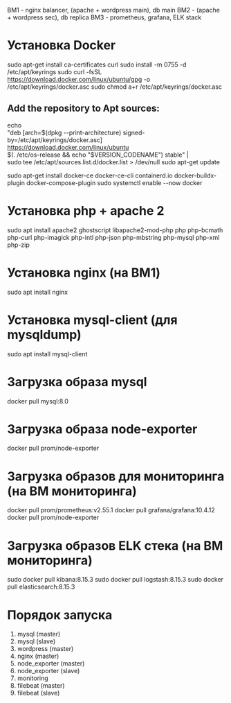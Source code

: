 ВМ1 - nginx balancer, (apache + wordpress main), db main
ВМ2 - (apache + wordpress sec), db replica
ВМ3 - prometheus, grafana, ELK stack

# Установка Docker
sudo apt-get install ca-certificates curl
sudo install -m 0755 -d /etc/apt/keyrings
sudo curl -fsSL https://download.docker.com/linux/ubuntu/gpg -o /etc/apt/keyrings/docker.asc
sudo chmod a+r /etc/apt/keyrings/docker.asc

## Add the repository to Apt sources:
echo \
  "deb [arch=$(dpkg --print-architecture) signed-by=/etc/apt/keyrings/docker.asc] https://download.docker.com/linux/ubuntu \
  $(. /etc/os-release && echo "$VERSION_CODENAME") stable" | \
  sudo tee /etc/apt/sources.list.d/docker.list > /dev/null
sudo apt-get update

sudo apt-get install docker-ce docker-ce-cli containerd.io docker-buildx-plugin docker-compose-plugin
sudo systemctl enable --now docker

# Установка php + apache 2
sudo apt install apache2 ghostscript libapache2-mod-php php php-bcmath php-curl php-imagick php-intl php-json php-mbstring php-mysql php-xml php-zip

# Установка nginx (на ВМ1)
sudo apt install nginx

# Установка mysql-client (для mysqldump)
sudo apt install mysql-client

# Загрузка образа mysql
docker pull mysql:8.0

# Загрузка образа node-exporter
docker pull prom/node-exporter

# Загрузка образов для мониторинга (на ВМ мониторинга)
docker pull prom/prometheus:v2.55.1
docker pull grafana/grafana:10.4.12
docker pull prom/node-exporter

# Загрузка образов ELK стека (на ВМ мониторинга)
sudo docker pull kibana:8.15.3
sudo docker pull logstash:8.15.3
sudo docker pull elasticsearch:8.15.3

# Порядок запуска
1. mysql (master)
2. mysql (slave)
3. wordpress (master)
5. nginx (master)
6. node_exporter (master)
7. node_exporter (slave)
8. monitoring
9. filebeat (master)
10. filebeat (slave)
